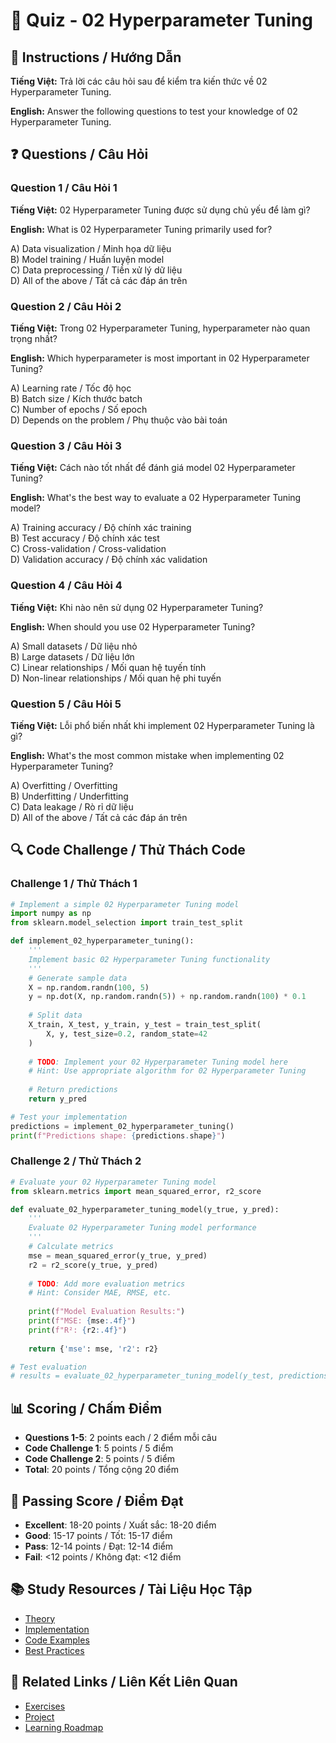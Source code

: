 # 🧠 Quiz - 02 Hyperparameter Tuning

## 📝 Instructions / Hướng Dẫn

**Tiếng Việt:** Trả lời các câu hỏi sau để kiểm tra kiến thức về 02 Hyperparameter Tuning.

**English:** Answer the following questions to test your knowledge of 02 Hyperparameter Tuning.

## ❓ Questions / Câu Hỏi

### Question 1 / Câu Hỏi 1
**Tiếng Việt:** 02 Hyperparameter Tuning được sử dụng chủ yếu để làm gì?

**English:** What is 02 Hyperparameter Tuning primarily used for?

A) Data visualization / Minh họa dữ liệu  
B) Model training / Huấn luyện model  
C) Data preprocessing / Tiền xử lý dữ liệu  
D) All of the above / Tất cả các đáp án trên

### Question 2 / Câu Hỏi 2
**Tiếng Việt:** Trong 02 Hyperparameter Tuning, hyperparameter nào quan trọng nhất?

**English:** Which hyperparameter is most important in 02 Hyperparameter Tuning?

A) Learning rate / Tốc độ học  
B) Batch size / Kích thước batch  
C) Number of epochs / Số epoch  
D) Depends on the problem / Phụ thuộc vào bài toán

### Question 3 / Câu Hỏi 3
**Tiếng Việt:** Cách nào tốt nhất để đánh giá model 02 Hyperparameter Tuning?

**English:** What's the best way to evaluate a 02 Hyperparameter Tuning model?

A) Training accuracy / Độ chính xác training  
B) Test accuracy / Độ chính xác test  
C) Cross-validation / Cross-validation  
D) Validation accuracy / Độ chính xác validation

### Question 4 / Câu Hỏi 4
**Tiếng Việt:** Khi nào nên sử dụng 02 Hyperparameter Tuning?

**English:** When should you use 02 Hyperparameter Tuning?

A) Small datasets / Dữ liệu nhỏ  
B) Large datasets / Dữ liệu lớn  
C) Linear relationships / Mối quan hệ tuyến tính  
D) Non-linear relationships / Mối quan hệ phi tuyến

### Question 5 / Câu Hỏi 5
**Tiếng Việt:** Lỗi phổ biến nhất khi implement 02 Hyperparameter Tuning là gì?

**English:** What's the most common mistake when implementing 02 Hyperparameter Tuning?

A) Overfitting / Overfitting  
B) Underfitting / Underfitting  
C) Data leakage / Rò rỉ dữ liệu  
D) All of the above / Tất cả các đáp án trên

## 🔍 Code Challenge / Thử Thách Code

### Challenge 1 / Thử Thách 1
```python
# Implement a simple 02 Hyperparameter Tuning model
import numpy as np
from sklearn.model_selection import train_test_split

def implement_02_hyperparameter_tuning():
    '''
    Implement basic 02 Hyperparameter Tuning functionality
    '''
    # Generate sample data
    X = np.random.randn(100, 5)
    y = np.dot(X, np.random.randn(5)) + np.random.randn(100) * 0.1
    
    # Split data
    X_train, X_test, y_train, y_test = train_test_split(
        X, y, test_size=0.2, random_state=42
    )
    
    # TODO: Implement your 02 Hyperparameter Tuning model here
    # Hint: Use appropriate algorithm for 02 Hyperparameter Tuning
    
    # Return predictions
    return y_pred

# Test your implementation
predictions = implement_02_hyperparameter_tuning()
print(f"Predictions shape: {predictions.shape}")
```

### Challenge 2 / Thử Thách 2
```python
# Evaluate your 02 Hyperparameter Tuning model
from sklearn.metrics import mean_squared_error, r2_score

def evaluate_02_hyperparameter_tuning_model(y_true, y_pred):
    '''
    Evaluate 02 Hyperparameter Tuning model performance
    '''
    # Calculate metrics
    mse = mean_squared_error(y_true, y_pred)
    r2 = r2_score(y_true, y_pred)
    
    # TODO: Add more evaluation metrics
    # Hint: Consider MAE, RMSE, etc.
    
    print(f"Model Evaluation Results:")
    print(f"MSE: {mse:.4f}")
    print(f"R²: {r2:.4f}")
    
    return {'mse': mse, 'r2': r2}

# Test evaluation
# results = evaluate_02_hyperparameter_tuning_model(y_test, predictions)
```

## 📊 Scoring / Chấm Điểm

- **Questions 1-5**: 2 points each / 2 điểm mỗi câu
- **Code Challenge 1**: 5 points / 5 điểm
- **Code Challenge 2**: 5 points / 5 điểm
- **Total**: 20 points / Tổng cộng 20 điểm

## 🎯 Passing Score / Điểm Đạt

- **Excellent**: 18-20 points / Xuất sắc: 18-20 điểm
- **Good**: 15-17 points / Tốt: 15-17 điểm  
- **Pass**: 12-14 points / Đạt: 12-14 điểm
- **Fail**: <12 points / Không đạt: <12 điểm

## 📚 Study Resources / Tài Liệu Học Tập

- [Theory](./THEORY_02_hyperparameter_tuning.md)
- [Implementation](./IMPLEMENTATION_02_hyperparameter_tuning.md)
- [Code Examples](./CODE_EXAMPLES_02_hyperparameter_tuning.md)
- [Best Practices](./BEST_PRACTICES_02_hyperparameter_tuning.md)

## 🔗 Related Links / Liên Kết Liên Quan

- [Exercises](./EXERCISES_02_hyperparameter_tuning.md)
- [Project](./PROJECT_02_hyperparameter_tuning.md)
- [Learning Roadmap](./LEARNING_ROADMAP_02_hyperparameter_tuning.md)
